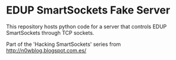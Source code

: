 # EDUP SmartSockets Fake Server

This repository hosts python code for a server that controls EDUP SmartSockets through TCP sockets.

Part of the 'Hacking SmartSockets' series from http://n0wblog.blogspot.com.es/
